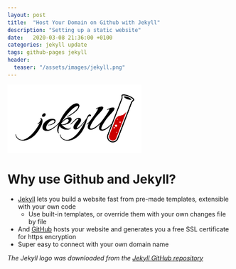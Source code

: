 ```yaml
---
layout: post
title:  "Host Your Domain on Github with Jekyll"
description: "Setting up a static website"
date:   2020-03-08 21:36:00 +0100
categories: jekyll update
tags: github-pages jekyll
header:
  teaser: "/assets/images/jekyll.png"
---
```

<img src="/assets/images/jekyll.png" alt="githubLogo" width="60%">

# Why use Github and Jekyll?

- [Jekyll](https://jekyllrb.com/) lets you build a website fast from pre-made templates, extensible with your own code
  - Use built-in templates, or override them with your own changes file by file
- And [GitHub](https://pages.github.com/) hosts your website and generates you a free SSL certificate for https encryption
- Super easy to connect with your own domain name

*The Jekyll logo was downloaded from the [Jekyll GitHub repository](https://github.com/jekyll/brand)*


